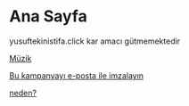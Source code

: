 # Ana Sayfa

yusuftekinistifa.click kar amacı gütmemektedir

[Müzik](https://youtu.be/r3C2Ya5Q9Ps?si=OHRsUIGM0k5UbjzG)


[Bu kampanyayı e-posta ile imzalayın](https://www.change.org/p/yusuf-tekin-istifa-imza-kampanyası?redirect_reason=guest_user)

[neden?](/neden.md)
